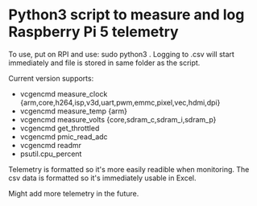 # Python3 script to measure and log Raspberry Pi 5 telemetry

To use, put on RPI and use: sudo python3 <filename>. Logging to .csv will start immediately and file is stored in same folder as the script.

Current version supports:

- vcgencmd measure_clock {arm,core,h264,isp,v3d,uart,pwm,emmc,pixel,vec,hdmi,dpi}
- vcgencmd measure_temp {arm}
- vcgencmd measure_volts {core,sdram_c,sdram_i,sdram_p}
- vcgencmd get_throttled
- vcgencmd pmic_read_adc
- vcgencmd readmr
- psutil.cpu_percent

Telemetry is formatted so it's more easily readible when monitoring. The csv data is formatted so it's immediately usable in Excel.

Might add more telemetry in the future.
